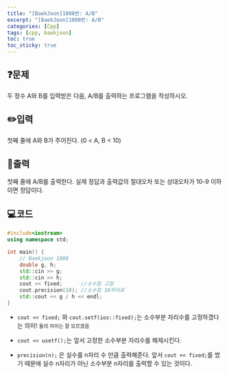 ```yaml
---
title: "[BaekJoon]1008번: A/B"
excerpt: "[BaekJoon]1008번: A/B"
categories: [Cpp]
tags: [cpp, baekjoon]
toc: true
toc_sticky: true
---
```


## ❓문제
두 정수 A와 B를 입력받은 다음, A/B를 출력하는 프로그램을 작성하시오.

## ✏️입력
첫째 줄에 A와 B가 주어진다. (0 < A, B < 10)

## 📜출력
첫째 줄에 A/B를 출력한다. 실제 정답과 출력값의 절대오차 또는 상대오차가 10-9 이하이면 정답이다.
<br>

## 💻코드
```cpp
#include<iostream>
using namespace std;

int main() {
	// Baekjoon 1008
	double g, h;
	std::cin >> g;
	std::cin >> h;
	cout << fixed;		//소수점 고정
	cout.precision(10);	//소수점 10자리로
	std::cout << g / h << endl;
}
```
+ `cout << fixed;` 와 `cout.setf(ios::fixed);`는 소수부분 자리수를 고정하겠다는 의미! <small>둘의 차이는 잘 모르겠음</small>
  
+ `cout << usetf();`는 앞서 고정한 소수부분 자리수를 해제시킨다. 
  
+ `precision(n);` 은 실수를 n자리 수 만큼 출력해준다. 앞서 `cout << fixed;`를 썼기 때문에 실수 n자리가 아닌 소수부분 n자리를 출력할 수 있는 것이다.